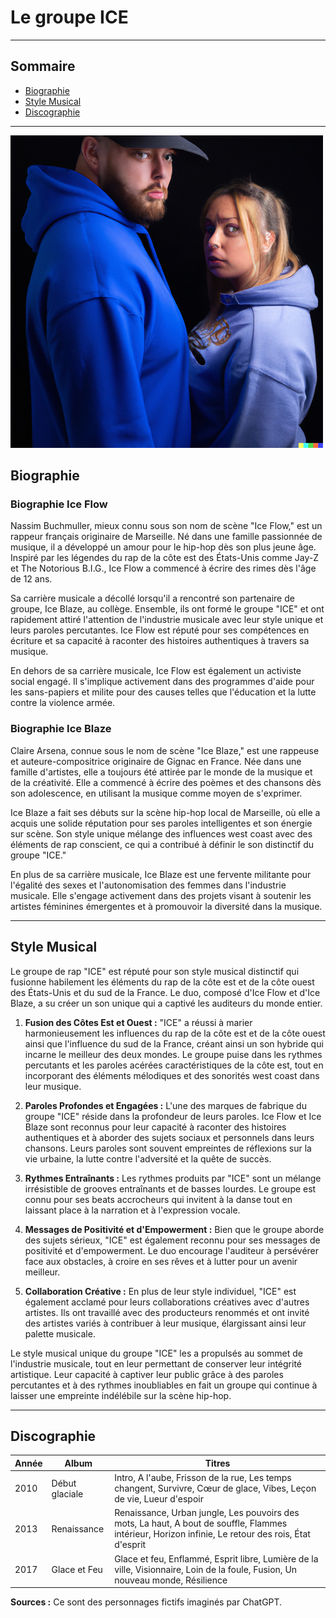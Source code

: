 # Le groupe ICE

---

## Sommaire

- [Biographie](#biographie)
- [Style Musical](#style-musical)
- [Discographie](#discographie)

---

![Image](medium.jpg)

## Biographie

### Biographie Ice Flow

Nassim Buchmuller, mieux connu sous son nom de scène "Ice Flow," est un rappeur français originaire de Marseille. Né dans une famille passionnée de musique, il a développé un amour pour le hip-hop dès son plus jeune âge. Inspiré par les légendes du rap de la côte est des États-Unis comme Jay-Z et The Notorious B.I.G., Ice Flow a commencé à écrire des rimes dès l'âge de 12 ans.

Sa carrière musicale a décollé lorsqu'il a rencontré son partenaire de groupe, Ice Blaze, au collège. Ensemble, ils ont formé le groupe "ICE" et ont rapidement attiré l'attention de l'industrie musicale avec leur style unique et leurs paroles percutantes. Ice Flow est réputé pour ses compétences en écriture et sa capacité à raconter des histoires authentiques à travers sa musique.

En dehors de sa carrière musicale, Ice Flow est également un activiste social engagé. Il s'implique activement dans des programmes d'aide pour les sans-papiers et milite pour des causes telles que l'éducation et la lutte contre la violence armée.

### Biographie Ice Blaze

Claire Arsena, connue sous le nom de scène "Ice Blaze," est une rappeuse et auteure-compositrice originaire de Gignac en France. Née dans une famille d'artistes, elle a toujours été attirée par le monde de la musique et de la créativité. Elle a commencé à écrire des poèmes et des chansons dès son adolescence, en utilisant la musique comme moyen de s'exprimer.

Ice Blaze a fait ses débuts sur la scène hip-hop local de Marseille, où elle a acquis une solide réputation pour ses paroles intelligentes et son énergie sur scène. Son style unique mélange des influences west coast avec des éléments de rap conscient, ce qui a contribué à définir le son distinctif du groupe "ICE."

En plus de sa carrière musicale, Ice Blaze est une fervente militante pour l'égalité des sexes et l'autonomisation des femmes dans l'industrie musicale. Elle s'engage activement dans des projets visant à soutenir les artistes féminines émergentes et à promouvoir la diversité dans la musique.

---

## Style Musical

Le groupe de rap "ICE" est réputé pour son style musical distinctif qui fusionne habilement les éléments du rap de la côte est et de la côte ouest des États-Unis et du sud de la France. Le duo, composé d'Ice Flow et d'Ice Blaze, a su créer un son unique qui a captivé les auditeurs du monde entier.

1. **Fusion des Côtes Est et Ouest :** "ICE" a réussi à marier harmonieusement les influences du rap de la côte est et de la côte ouest ainsi que l'influence du sud de la France, créant ainsi un son hybride qui incarne le meilleur des deux mondes. Le groupe puise dans les rythmes percutants et les paroles acérées caractéristiques de la côte est, tout en incorporant des éléments mélodiques et des sonorités west coast dans leur musique.

2. **Paroles Profondes et Engagées :** L'une des marques de fabrique du groupe "ICE" réside dans la profondeur de leurs paroles. Ice Flow et Ice Blaze sont reconnus pour leur capacité à raconter des histoires authentiques et à aborder des sujets sociaux et personnels dans leurs chansons. Leurs paroles sont souvent empreintes de réflexions sur la vie urbaine, la lutte contre l'adversité et la quête de succès.

3. **Rythmes Entraînants :** Les rythmes produits par "ICE" sont un mélange irrésistible de grooves entraînants et de basses lourdes. Le groupe est connu pour ses beats accrocheurs qui invitent à la danse tout en laissant place à la narration et à l'expression vocale.

4. **Messages de Positivité et d'Empowerment :** Bien que le groupe aborde des sujets sérieux, "ICE" est également reconnu pour ses messages de positivité et d'empowerment. Le duo encourage l'auditeur à persévérer face aux obstacles, à croire en ses rêves et à lutter pour un avenir meilleur.

5. **Collaboration Créative :** En plus de leur style individuel, "ICE" est également acclamé pour leurs collaborations créatives avec d'autres artistes. Ils ont travaillé avec des producteurs renommés et ont invité des artistes variés à contribuer à leur musique, élargissant ainsi leur palette musicale.

Le style musical unique du groupe "ICE" les a propulsés au sommet de l'industrie musicale, tout en leur permettant de conserver leur intégrité artistique. Leur capacité à captiver leur public grâce à des paroles percutantes et à des rythmes inoubliables en fait un groupe qui continue à laisser une empreinte indélébile sur la scène hip-hop.

---

## Discographie

| Année | Album           | Titres                               |
|-------|-----------------|-------------------------------------|
| 2010  | Début glaciale  | Intro, A l'aube, Frisson de la rue, Les temps changent, Survivre, Cœur de glace, Vibes, Leçon de vie, Lueur d'espoir |
| 2013  | Renaissance     | Renaissance, Urban jungle, Les pouvoirs des mots, La haut, A bout de souffle, Flammes intérieur, Horizon infinie, Le retour des rois, État d'esprit |
| 2017  | Glace et Feu    | Glace et feu, Enflammé, Esprit libre, Lumière de la ville, Visionnaire, Loin de la foule, Fusion, Un nouveau monde, Résilience |


**Sources :** 
Ce sont des personnages fictifs imaginés par ChatGPT.
